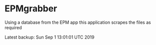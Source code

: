 # EPMgrabber
Using a database from the EPM app this application scrapes the files as required


Latest backup: Sun Sep 1 13:01:01 UTC 2019
